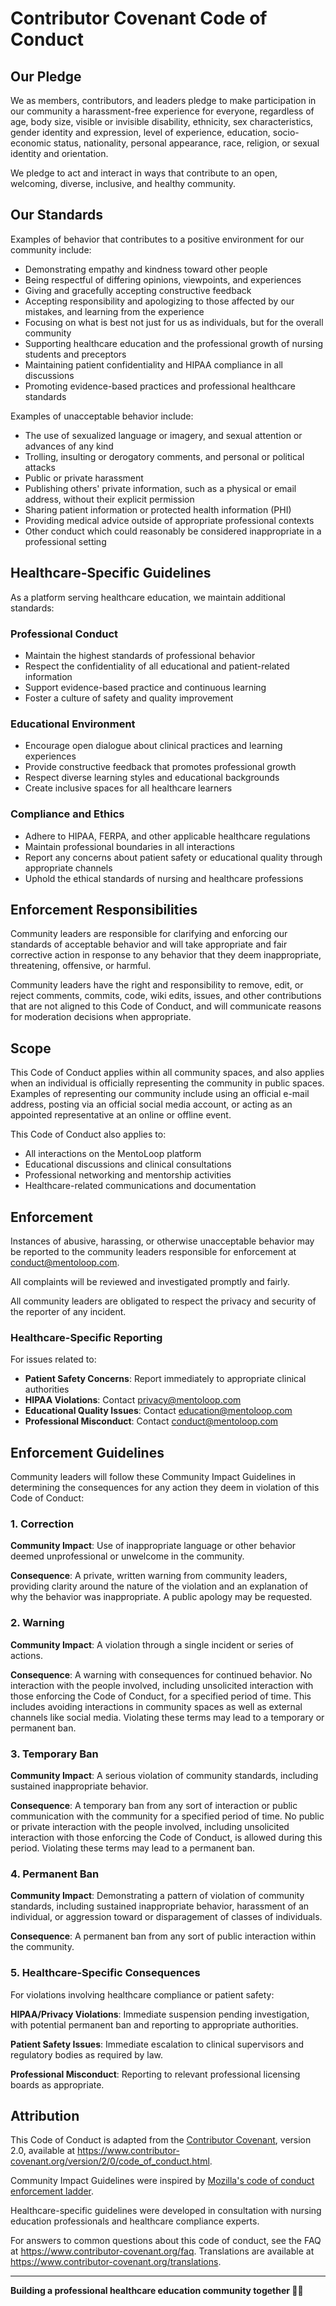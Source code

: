 # Contributor Covenant Code of Conduct

## Our Pledge

We as members, contributors, and leaders pledge to make participation in our
community a harassment-free experience for everyone, regardless of age, body
size, visible or invisible disability, ethnicity, sex characteristics, gender
identity and expression, level of experience, education, socio-economic status,
nationality, personal appearance, race, religion, or sexual identity
and orientation.

We pledge to act and interact in ways that contribute to an open, welcoming,
diverse, inclusive, and healthy community.

## Our Standards

Examples of behavior that contributes to a positive environment for our
community include:

* Demonstrating empathy and kindness toward other people
* Being respectful of differing opinions, viewpoints, and experiences
* Giving and gracefully accepting constructive feedback
* Accepting responsibility and apologizing to those affected by our mistakes,
  and learning from the experience
* Focusing on what is best not just for us as individuals, but for the
  overall community
* Supporting healthcare education and the professional growth of nursing students and preceptors
* Maintaining patient confidentiality and HIPAA compliance in all discussions
* Promoting evidence-based practices and professional healthcare standards

Examples of unacceptable behavior include:

* The use of sexualized language or imagery, and sexual attention or
  advances of any kind
* Trolling, insulting or derogatory comments, and personal or political attacks
* Public or private harassment
* Publishing others' private information, such as a physical or email
  address, without their explicit permission
* Sharing patient information or protected health information (PHI)
* Providing medical advice outside of appropriate professional contexts
* Other conduct which could reasonably be considered inappropriate in a
  professional setting

## Healthcare-Specific Guidelines

As a platform serving healthcare education, we maintain additional standards:

### Professional Conduct
* Maintain the highest standards of professional behavior
* Respect the confidentiality of all educational and patient-related information
* Support evidence-based practice and continuous learning
* Foster a culture of safety and quality improvement

### Educational Environment
* Encourage open dialogue about clinical practices and learning experiences
* Provide constructive feedback that promotes professional growth
* Respect diverse learning styles and educational backgrounds
* Create inclusive spaces for all healthcare learners

### Compliance and Ethics
* Adhere to HIPAA, FERPA, and other applicable healthcare regulations
* Maintain professional boundaries in all interactions
* Report any concerns about patient safety or educational quality through appropriate channels
* Uphold the ethical standards of nursing and healthcare professions

## Enforcement Responsibilities

Community leaders are responsible for clarifying and enforcing our standards of
acceptable behavior and will take appropriate and fair corrective action in
response to any behavior that they deem inappropriate, threatening, offensive,
or harmful.

Community leaders have the right and responsibility to remove, edit, or reject
comments, commits, code, wiki edits, issues, and other contributions that are
not aligned to this Code of Conduct, and will communicate reasons for moderation
decisions when appropriate.

## Scope

This Code of Conduct applies within all community spaces, and also applies when
an individual is officially representing the community in public spaces.
Examples of representing our community include using an official e-mail address,
posting via an official social media account, or acting as an appointed
representative at an online or offline event.

This Code of Conduct also applies to:
* All interactions on the MentoLoop platform
* Educational discussions and clinical consultations
* Professional networking and mentorship activities
* Healthcare-related communications and documentation

## Enforcement

Instances of abusive, harassing, or otherwise unacceptable behavior may be
reported to the community leaders responsible for enforcement at
[conduct@mentoloop.com](mailto:conduct@mentoloop.com).

All complaints will be reviewed and investigated promptly and fairly.

All community leaders are obligated to respect the privacy and security of the
reporter of any incident.

### Healthcare-Specific Reporting

For issues related to:
* **Patient Safety Concerns**: Report immediately to appropriate clinical authorities
* **HIPAA Violations**: Contact [privacy@mentoloop.com](mailto:privacy@mentoloop.com)
* **Educational Quality Issues**: Contact [education@mentoloop.com](mailto:education@mentoloop.com)
* **Professional Misconduct**: Contact [conduct@mentoloop.com](mailto:conduct@mentoloop.com)

## Enforcement Guidelines

Community leaders will follow these Community Impact Guidelines in determining
the consequences for any action they deem in violation of this Code of Conduct:

### 1. Correction

**Community Impact**: Use of inappropriate language or other behavior deemed
unprofessional or unwelcome in the community.

**Consequence**: A private, written warning from community leaders, providing
clarity around the nature of the violation and an explanation of why the
behavior was inappropriate. A public apology may be requested.

### 2. Warning

**Community Impact**: A violation through a single incident or series
of actions.

**Consequence**: A warning with consequences for continued behavior. No
interaction with the people involved, including unsolicited interaction with
those enforcing the Code of Conduct, for a specified period of time. This
includes avoiding interactions in community spaces as well as external channels
like social media. Violating these terms may lead to a temporary or
permanent ban.

### 3. Temporary Ban

**Community Impact**: A serious violation of community standards, including
sustained inappropriate behavior.

**Consequence**: A temporary ban from any sort of interaction or public
communication with the community for a specified period of time. No public or
private interaction with the people involved, including unsolicited interaction
with those enforcing the Code of Conduct, is allowed during this period.
Violating these terms may lead to a permanent ban.

### 4. Permanent Ban

**Community Impact**: Demonstrating a pattern of violation of community
standards, including sustained inappropriate behavior, harassment of an
individual, or aggression toward or disparagement of classes of individuals.

**Consequence**: A permanent ban from any sort of public interaction within
the community.

### 5. Healthcare-Specific Consequences

For violations involving healthcare compliance or patient safety:

**HIPAA/Privacy Violations**: Immediate suspension pending investigation, with potential permanent ban and reporting to appropriate authorities.

**Patient Safety Issues**: Immediate escalation to clinical supervisors and regulatory bodies as required by law.

**Professional Misconduct**: Reporting to relevant professional licensing boards as appropriate.

## Attribution

This Code of Conduct is adapted from the [Contributor Covenant][homepage],
version 2.0, available at
https://www.contributor-covenant.org/version/2/0/code_of_conduct.html.

Community Impact Guidelines were inspired by [Mozilla's code of conduct
enforcement ladder](https://github.com/mozilla/diversity).

Healthcare-specific guidelines were developed in consultation with nursing education professionals and healthcare compliance experts.

[homepage]: https://www.contributor-covenant.org

For answers to common questions about this code of conduct, see the FAQ at
https://www.contributor-covenant.org/faq. Translations are available at
https://www.contributor-covenant.org/translations.

---

**Building a professional healthcare education community together 🏥💙**